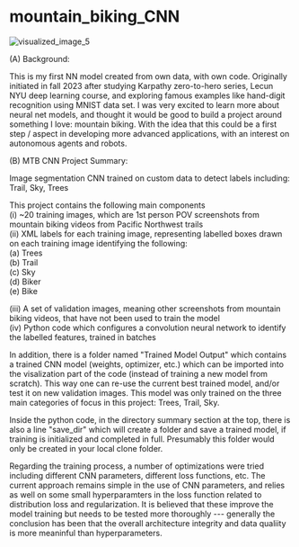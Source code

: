 # mountain_biking_CNN

![visualized_image_5](https://github.com/nfruneaux/mountain_biking_CNN/assets/72471698/dc2311e5-9802-47af-9687-6430f4ac40c3)

(A) Background:  

This is my first NN model created from own data, with own code. Originally initiated in fall 2023 after studying Karpathy zero-to-hero series, Lecun NYU deep learning course, and exploring famous examples like hand-digit recognition using MNIST data set. I was very excited to learn more about neural net models, and thought it would be good to build a project around something I love: mountain biking. With the idea that this could be a first step / aspect in developing more advanced applications, with an interest on autonomous agents and robots.

(B) MTB CNN Project Summary:  

Image segmentation CNN trained on custom data to detect labels including: Trail, Sky, Trees  

This project contains the following main components  
  (i) ~20 training images, which are 1st person POV screenshots from mountain biking videos from Pacific Northwest trails  
  (ii) XML labels for each training image, representing labelled boxes drawn on each training image identifying the following:  
            (a) Trees  
            (b) Trail  
            (c) Sky  
            (d) Biker  
            (e) Bike  

  (iii) A set of validation images, meaning other screenshots from mountain biking videos, that have not been used to train the model  
  (iv) Python code which configures a convolution neural network to identify the labelled features, trained in batches  

In addition, there is a folder named "Trained Model Output" which contains a trained CNN model (weights, optimizer, etc.) which can be imported into the visalization part of the code (instead of training a new model from scratch). This way one can re-use the current best trained model, and/or test it on new validation images. This model was only trained on the three main categories of focus in this project: Trees, Trail, Sky.

Inside the python code, in the directory summary section at the top, there is also a line "save_dir" which will create a folder and save a trained model, if training is initialized and completed in full. Presumably this folder would only be created in your local clone folder.

Regarding the training process, a number of optimizations were tried including different CNN parameters, different loss functions, etc. The current approach remains simple in the use of CNN parameters, and relies as well on some small hyperparamters in the loss function related to distribution loss and regularization. It is believed that these improve the model training but needs to be tested more thoroughly --- generally the conclusion has been that the overall architecture integrity and data qualiity is more meaninful than hyperparameters. 
